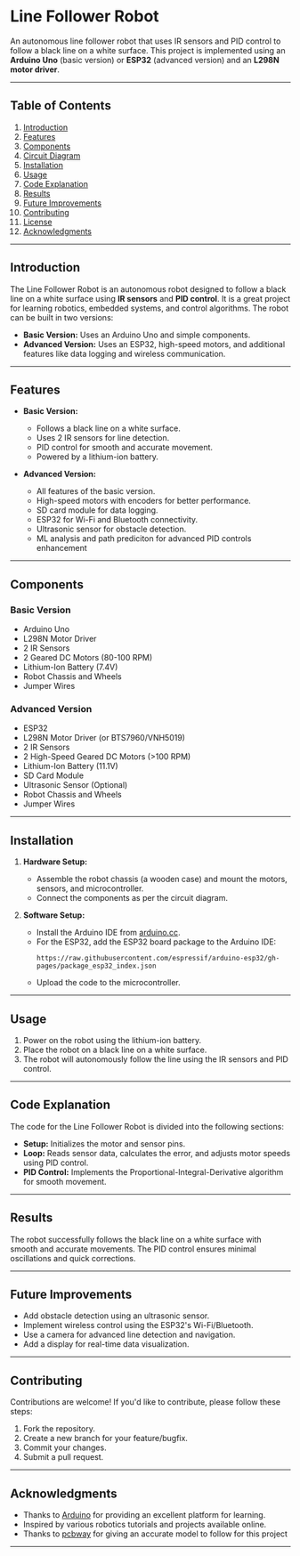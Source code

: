 # Line Follower Robot

An autonomous line follower robot that uses IR sensors and PID control to follow a black line on a white surface. This project is implemented using an **Arduino Uno** (basic version) or **ESP32** (advanced version) and an **L298N motor driver**.

---

## Table of Contents
1. [Introduction](#introduction)
2. [Features](#features)
3. [Components](#components)
4. [Circuit Diagram](#circuit-diagram)
5. [Installation](#installation)
6. [Usage](#usage)
7. [Code Explanation](#code-explanation)
8. [Results](#results)
9. [Future Improvements](#future-improvements)
10. [Contributing](#contributing)
11. [License](#license)
12. [Acknowledgments](#acknowledgments)

---

## Introduction
The Line Follower Robot is an autonomous robot designed to follow a black line on a white surface using **IR sensors** and **PID control**. It is a great project for learning robotics, embedded systems, and control algorithms. The robot can be built in two versions:
- **Basic Version:** Uses an Arduino Uno and simple components.
- **Advanced Version:** Uses an ESP32, high-speed motors, and additional features like data logging and wireless communication.

---

## Features
- **Basic Version:**
  - Follows a black line on a white surface.
  - Uses 2 IR sensors for line detection.
  - PID control for smooth and accurate movement.
  - Powered by a lithium-ion battery.

- **Advanced Version:**
  - All features of the basic version.
  - High-speed motors with encoders for better performance.
  - SD card module for data logging.
  - ESP32 for Wi-Fi and Bluetooth connectivity.
  - Ultrasonic sensor for obstacle detection.
  - ML analysis and path prediciton for advanced PID controls enhancement 

---

## Components
### Basic Version
- Arduino Uno
- L298N Motor Driver
- 2 IR Sensors
- 2 Geared DC Motors (80-100 RPM)
- Lithium-Ion Battery (7.4V)
- Robot Chassis and Wheels
- Jumper Wires

### Advanced Version
- ESP32
- L298N Motor Driver (or BTS7960/VNH5019)
- 2 IR Sensors
- 2 High-Speed Geared DC Motors (>100 RPM) 
- Lithium-Ion Battery (11.1V)
- SD Card Module
- Ultrasonic Sensor (Optional)
- Robot Chassis and Wheels
- Jumper Wires

---

## Installation
1. **Hardware Setup:**
   - Assemble the robot chassis (a wooden case) and mount the motors, sensors, and microcontroller.
   - Connect the components as per the circuit diagram.

2. **Software Setup:**
   - Install the Arduino IDE from [arduino.cc](https://www.arduino.cc/).
   - For the ESP32, add the ESP32 board package to the Arduino IDE:
     ```
     https://raw.githubusercontent.com/espressif/arduino-esp32/gh-pages/package_esp32_index.json
     ```
   - Upload the code to the microcontroller.

---

## Usage
1. Power on the robot using the lithium-ion battery.
2. Place the robot on a black line on a white surface.
3. The robot will autonomously follow the line using the IR sensors and PID control.

---

## Code Explanation
The code for the Line Follower Robot is divided into the following sections:
- **Setup:** Initializes the motor and sensor pins.
- **Loop:** Reads sensor data, calculates the error, and adjusts motor speeds using PID control.
- **PID Control:** Implements the Proportional-Integral-Derivative algorithm for smooth movement.

---

## Results
The robot successfully follows the black line on a white surface with smooth and accurate movements. The PID control ensures minimal oscillations and quick corrections.

---

## Future Improvements
- Add obstacle detection using an ultrasonic sensor.
- Implement wireless control using the ESP32's Wi-Fi/Bluetooth.
- Use a camera for advanced line detection and navigation.
- Add a display for real-time data visualization.

---

## Contributing
Contributions are welcome! If you'd like to contribute, please follow these steps:
1. Fork the repository.
2. Create a new branch for your feature/bugfix.
3. Commit your changes.
4. Submit a pull request.

---


## Acknowledgments
- Thanks to [Arduino](https://www.arduino.cc/) for providing an excellent platform for learning.
- Inspired by various robotics tutorials and projects available online.
- Thanks to [pcbway](https://www.pcbway.com/blog/Activities/Make_Arduino_Line_Follower_Robot_Car_with_Arduino_UNO__L298N_Motor_Driver__IR_Sensor.html) for giving an accurate model to follow for this project 

---
